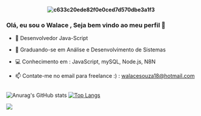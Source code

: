 <h4 align="center">
 
![c633c20ede82f0e0ced7d570dbe3a1f3](https://user-images.githubusercontent.com/70382532/138322189-2db8df52-9dcb-40a0-88a8-c365466bd33d.gif)





### Olá, eu sou o Walace , Seja bem vindo ao meu perfil 👋
- 🔭 Desenvolvedor Java-Script
- 🌱 Graduando-se em Análise e Desenvolvimento de Sistemas
- 💻 Conhecimento em : JavaScript, mySQL, Node.js, N8N
- 📫 Contate-me no email para freelance :) : walacesouza18@hotmail.com
 
  ##
  
  
![Anurag's GitHub stats](https://github-readme-stats.vercel.app/api?username=Walace019&show_icons=true&theme=monokai)
 [![Top Langs](https://github-readme-stats.vercel.app/api/top-langs/?username=Walace019&layout=compact)](https://github.com/anuraghazra/github-readme-stats)
 
<div> 
  <a href="https://www.linkedin.com/in/walacearantes/" target="_blank"><img src="https://img.shields.io/badge/-LinkedIn-%230077B5?style=for-the-badge&logo=linkedin&logoColor=white" target="_blank"></a> 
